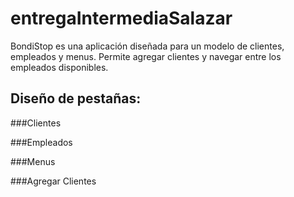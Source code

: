 # entregaIntermediaSalazar

BondiStop es una aplicación diseñada para un modelo de clientes, empleados y menus. Permite agregar clientes y navegar entre los empleados disponibles.

## Diseño de pestañas:

###Clientes

###Empleados

###Menus

###Agregar Clientes
